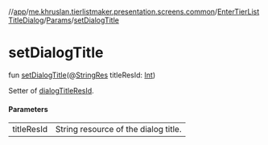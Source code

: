 //[app](../../../../index.md)/[me.khruslan.tierlistmaker.presentation.screens.common](../../index.md)/[EnterTierListTitleDialog](../index.md)/[Params](index.md)/[setDialogTitle](set-dialog-title.md)

# setDialogTitle

fun [setDialogTitle](set-dialog-title.md)(@[StringRes](https://developer.android.com/reference/kotlin/androidx/annotation/StringRes.html) titleResId: [Int](https://kotlinlang.org/api/latest/jvm/stdlib/kotlin/-int/index.html))

Setter of [dialogTitleResId](dialog-title-res-id.md).

#### Parameters

| | |
|---|---|
| titleResId | String resource of the dialog title. |
